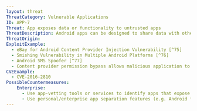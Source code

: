 ```yaml
---
layout: threat
ThreatCategory: Vulnerable Applications
ID: APP-7
Threat: App exposes data or functionality to untrusted apps
ThreatDescription: Android apps can be designed to share data with other apps through a variety of mechanisms such as broadcast receivers, services, intents, and content providers. Some of these mechanisms permit the app developer to grant broader permissions to untrusted apps than intended. As a result, a malicious app may gain unauthorized access to sensitive functionality or data. The malicious app may further take advantage of the weak permission to exploit other vulnerabilities in the receiving app by sending it crafted input.
ThreatOrigin:
ExploitExample:
  - eBay for Android Content Provider Injection Vulnerability [^75]
  - Smishing Vulnerability in Multiple Android Platforms [^76]
  - Android SMS Spoofer [^77]
  - Content provider permission bypass allows malicious application to access data [^78]
CVEExample:
  - CVE-2016-2810
PossibleCountermeasures:
    Enterprise:
      - Use app-vetting tools or services to identify apps that expose functionality to untrusted apps.
      - Use personal/enterprise app separation features (e.g. Android for Work or Samsung KNOX Workspace) so that vulnerabilities in an enterprise app cannot be exploited by a personal app or vice versa.
---
```

